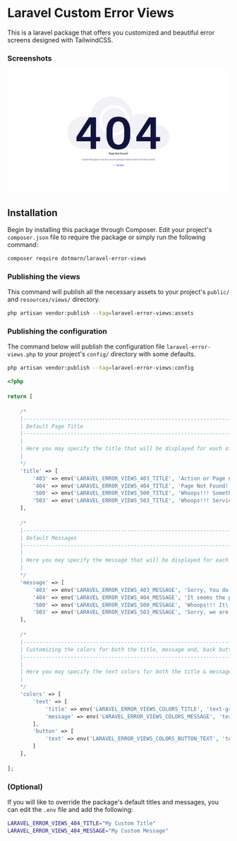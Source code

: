 # Laravel Custom Error Views

This is a laravel package that offers you customized and beautiful error screens designed with TailwindCSS.

### Screenshots
![Screenshot](screenshot-404.png)

## Installation

Begin by installing this package through Composer. Edit your project's `composer.json` file to require the package or simply run the following command:

```bash
composer require dotmarn/laravel-error-views

```

### Publishing the views

This command will publish all the necessary assets to your project's `public/` and `resources/views/` directory.

```bash
php artisan vendor:publish --tag=laravel-error-views:assets
```

### Publishing the configuration

The command below will publish the configuration file `laravel-error-views.php` to your project's `config/` directory with some defaults.

```bash
php artisan vendor:publish --tag=laravel-error-views:config
```

```php
<?php

return [

    /*
    |--------------------------------------------------------------------------
    | Default Page Title
    |--------------------------------------------------------------------------
    |
    | Here you may specify the title that will be displayed for each of the error pages
    |
    */
    'title' => [
        '403' => env('LARAVEL_ERROR_VIEWS_403_TITLE', 'Action or Page not authorized!!!'),
        '404' => env('LARAVEL_ERROR_VIEWS_404_TITLE', 'Page Not Found!'),
        '500' => env('LARAVEL_ERROR_VIEWS_500_TITLE', 'Whoops!!! Something went wrong.'),
        '503' => env('LARAVEL_ERROR_VIEWS_503_TITLE', 'Whoops!!! Service is currently unavailable')
    ],

    /*
    |--------------------------------------------------------------------------
    | Default Messages
    |--------------------------------------------------------------------------
    |
    | Here you may specify the message that will be displayed for each of the error pages
    |
    */
    'message' => [
        '403' => env('LARAVEL_ERROR_VIEWS_403_MESSAGE', 'Sorry, You do not have access to this page or resource.'),
        '404' => env('LARAVEL_ERROR_VIEWS_404_MESSAGE', 'It seems the page or resource you are looking for doesn\'t exist or has been moved.'),
        '500' => env('LARAVEL_ERROR_VIEWS_500_MESSAGE', 'Whoops!!! It\'s not you, it\'s us. Please try again.'),
        '503' => env('LARAVEL_ERROR_VIEWS_503_MESSAGE', 'Sorry, we are doing some maintenance. Please try again in few minutes.')
    ],

    /*
    |--------------------------------------------------------------------------
    | Customizing the colors for both the title, message and, back button
    |--------------------------------------------------------------------------
    |
    | Here you may specify the text colors for both the title & message
    |
    */
    'colors' => [
        'text' => [
            'title' => env('LARAVEL_ERROR_VIEWS_COLORS_TITLE', 'text-gray-700'),
            'message' => env('LARAVEL_ERROR_VIEWS_COLORS_MESSAGE', 'text-gray-500')
        ],
        'button' => [
            'text' => env('LARAVEL_ERROR_VIEWS_COLORS_BUTTON_TEXT', 'text-purple-600')
        ]
    ],

];
```

### (Optional)

If you will like to override the package's default titles and messages, you can edit the `.env` file and add the following:

```bash
LARAVEL_ERROR_VIEWS_404_TITLE="My Custom Title"
LARAVEL_ERROR_VIEWS_404_MESSAGE="My Custom Message"
```

